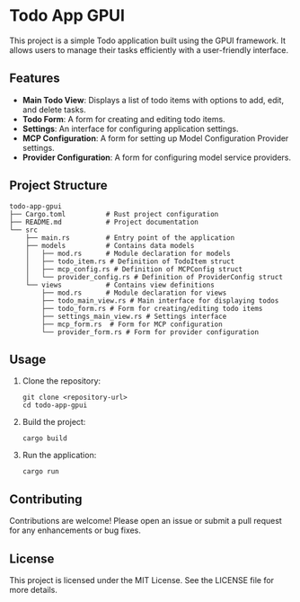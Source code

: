 # Todo App GPUI

This project is a simple Todo application built using the GPUI framework. It allows users to manage their tasks efficiently with a user-friendly interface.

## Features

- **Main Todo View**: Displays a list of todo items with options to add, edit, and delete tasks.
- **Todo Form**: A form for creating and editing todo items.
- **Settings**: An interface for configuring application settings.
- **MCP Configuration**: A form for setting up Model Configuration Provider settings.
- **Provider Configuration**: A form for configuring model service providers.

## Project Structure

```
todo-app-gpui
├── Cargo.toml          # Rust project configuration
├── README.md           # Project documentation
└── src
    ├── main.rs         # Entry point of the application
    ├── models          # Contains data models
    │   ├── mod.rs      # Module declaration for models
    │   ├── todo_item.rs # Definition of TodoItem struct
    │   ├── mcp_config.rs # Definition of MCPConfig struct
    │   └── provider_config.rs # Definition of ProviderConfig struct
    └── views           # Contains view definitions
        ├── mod.rs      # Module declaration for views
        ├── todo_main_view.rs # Main interface for displaying todos
        ├── todo_form.rs # Form for creating/editing todo items
        ├── settings_main_view.rs # Settings interface
        ├── mcp_form.rs  # Form for MCP configuration
        └── provider_form.rs # Form for provider configuration
```

## Usage

1. Clone the repository:
   ```
   git clone <repository-url>
   cd todo-app-gpui
   ```

2. Build the project:
   ```
   cargo build
   ```

3. Run the application:
   ```
   cargo run
   ```

## Contributing

Contributions are welcome! Please open an issue or submit a pull request for any enhancements or bug fixes.

## License

This project is licensed under the MIT License. See the LICENSE file for more details.